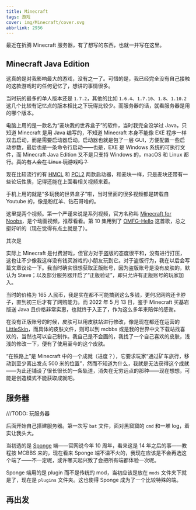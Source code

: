 ```yaml
---
title: Minecraft
tags: 游戏
cover: img/Minecraft/cover.svg
abbrlink: 2956
---
```


最近在折腾 Minecraft 服务器，有了想写的东西，也就一并写在这里。

## Minecraft Java Edition

这真的是对我影响最大的游戏，没有之一了。可惜的是，我已经完全没有自己接触的这款游戏时的任何记忆了，想讲的事情很多。

当时玩的最多的单人版本还是 `1.7.2`，其他的比如 `1.6.4`、`1.7.10`、`1.8`、`1.10.2` 这几个比较有记忆点的版本相比之下玩得比较少。而服务器的话，就看服务器是用的哪个版本。

电脑上用的是一款名为“麦块我的世界盒子”的软件，当时我完全没学过 Java，只知道 Minecraft 是用 Java 编写的，不知道 Minecraft 本身不能像 EXE 程序一样双击启动，而是需要启动器启动。启动器也就是包了一层 GUI，方便配置一些启动参数，最后也是一条命令行启动——也是，EXE 是 Windows 系统的可执行文件，而 Minecraft Java Edition 又不是只支持 Windows 的，macOS 和 Linux 都行。~~真的有人会在 Linux 玩游戏吗？~~

现在比较流行的有 [HMCL](https://github.com/HMCL-dev/HMCL) 和 [PCL2](https://github.com/Hex-Dragon/PCL2) 两款启动器，和麦块一样，只是麦块还带有一些论坛性质，记得还能在上面看相关视频来着。

手机上用的就是“多玩我的世界盒子”啦，当时里面的很多视频都是转载自 Youtube 的，像是粉红羊、钻石哥啥的。

这里提两个视频。第一个严谨来说是系列视频，官方名称叫 [Minecraft for Noobs](https://youtube.com/playlist?list=PLjxIP-vsTvu3Xg6zWYVNB_urX6dXoI3nY)，是个动画视频，推荐看看。第 10 集用到了 [OMFG-Hello](https://www.youtube.com/watch?v=ih2xubMaZWI) 这首歌，总之挺好听的（现在觉得有点土就是了）。

其次是

实际上 Minecraft 是付费游戏，但官方对于盗版的态度很平和，没有进行打压，这也让不少像我这样没有钱买游戏的小朋友玩到它。对于盗版行为，我在以后会写篇文章议论一下。我当时确实很想获取正版账号，因为盗版账号是没有皮肤的，默认为 Steve；以及部分服务器开启了“正版验证”，即只允许有正版账号的玩家加入。

当时的价格为 165 人民币，我是实在都不可能搞到这么多钱，更何况网购还卡脖子，直到初三后才有了网购能力。而 2022 年 5 月 13 日，鉴于 Minecraft 买基岩版送 Java 且价格非常实惠，也就终于入正了，作为这么多年来陪伴的感谢。

在没有正版账号的时候，皮肤可以用皮肤站进行修改，像是现在都还在运营的 [LittleSkin](https://littleskin.cn/)，而具体的皮肤文件，则可以到 mcbbs 或是我的世界中文下载站找喜欢的，当然也可以自己制作。我自己是不会画的，我找了一个自己喜欢的皮肤，浅浅的修改一下，便有了使用至今的这个皮肤。

“在铁路上”是 Minecraft 中的一个成就（进度？），它要求玩家“通过矿车旅行，移动到至少离出发点 500 米的位置”，然而不知道为什么，我就是无法获得这个成就——为此还铺设了很长很长的一条轨道，消失在无穷远点的那种——现在想想，可能是创造模式不能获取成就吧。

## 服务器

///TODO: 玩服务器

后面开始自己搭建服务器。第一次写 `bat` 文件，面对黑窟窟的 `cmd` 和一堆 log，着实让我头大。

当初选的是 [Sponge](https://spongepowered.org/) 端——官网说今年 10 周年，看来这是 14 年之后的事——教程按 MCBBS 来的，现在看来 Sponge 端不温不火的，我现在应该是不会再选这个端了——不一定呢，或许哪天起兴致了会把所有端都体验一次呢。

Sponge 端用的是 plugin 而不是传统的 mod，当初应该是放在 `mods` 文件夹下就是了，现在是 `plugins` 文件夹。这也使得 Sponge 成为了一个比较特殊的端。

## 再出发
